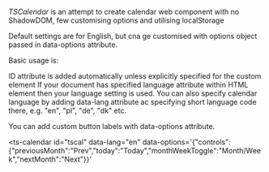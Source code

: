 *TSCalendar* is an attempt to create calendar web component with no ShadowDOM, few customising options and utilising localStorage

Default settings are for English, but cna ge customised with options object passed in data-options attribute.

Basic usage is:

<ts-calendar></ts-calendar>

ID attribute is added automatically unless explicitly specified for the custom element
If your document has specified language attribute within HTML element then your language setting is used. You can also specify calendar language by adding data-lang attribute ac specifying short language code there, e.g. "en", "pl", "de", "dk" etc.

You can add custom button labels with data-options attribute.

<ts-calendar
        id="tscal" 
        data-lang="en"
        data-options='{"controls":{"previousMonth":"Prev","today":"Today","monthWeekToggle":"Month/Week","nextMonth":"Next"}}'
></ts-calendar>

